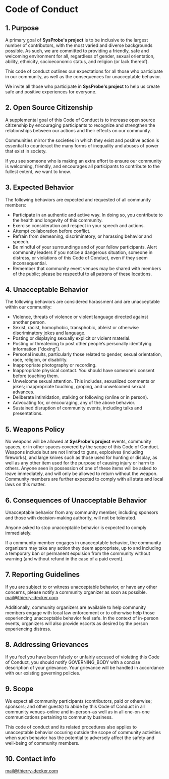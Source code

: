 # Code of Conduct


## 1. Purpose

A primary goal of **SysProbe's project** is to be inclusive to the largest number of contributors, with the most varied
and diverse backgrounds possible. As such, we are committed to providing a friendly, safe and welcoming environment
for all, regardless of gender, sexual orientation, ability, ethnicity, socioeconomic status, and religion
(or lack thereof).

This code of conduct outlines our expectations for all those who participate in our community, as well as the
consequences for unacceptable behavior.

We invite all those who participate in **SysProbe's project** to help us create safe and positive experiences for
everyone.

## 2. Open Source Citizenship

A supplemental goal of this Code of Conduct is to increase open source citizenship by encouraging participants to
recognize and strengthen the relationships between our actions and their effects on our community.

Communities mirror the societies in which they exist and positive action is essential to counteract the many forms of 
inequality and abuses of power that exist in society.

If you see someone who is making an extra effort to ensure our community is welcoming, friendly, and encourages all
participants to contribute to the fullest extent, we want to know.

## 3. Expected Behavior

The following behaviors are expected and requested of all community members:

- Participate in an authentic and active way. In doing so, you contribute to the health and longevity of this community.
- Exercise consideration and respect in your speech and actions.
- Attempt collaboration before conflict.
- Refrain from demeaning, discriminatory, or harassing behavior and speech.
- Be mindful of your surroundings and of your fellow participants. Alert community leaders if you notice a dangerous
situation, someone in distress, or violations of this Code of Conduct, even if they seem inconsequential.
- Remember that community event venues may be shared with members of the public; please be respectful to all patrons
of these locations.

## 4. Unacceptable Behavior

The following behaviors are considered harassment and are unacceptable within our community:

- Violence, threats of violence or violent language directed against another person.
- Sexist, racist, homophobic, transphobic, ableist or otherwise discriminatory jokes and language.
- Posting or displaying sexually explicit or violent material.
- Posting or threatening to post other people’s personally identifying information ("doxing").
- Personal insults, particularly those related to gender, sexual orientation, race, religion, or disability.
- Inappropriate photography or recording.
- Inappropriate physical contact. You should have someone’s consent before touching them.
- Unwelcome sexual attention. This includes, sexualized comments or jokes; inappropriate touching, groping, and unwelcomed sexual advances.
- Deliberate intimidation, stalking or following (online or in person).
- Advocating for, or encouraging, any of the above behavior.
- Sustained disruption of community events, including talks and presentations.

## 5. Weapons Policy

No weapons will be allowed at **SysProbe's project** events, community spaces, or in other spaces covered by the scope
of this Code of Conduct. Weapons include but are not limited to guns, explosives (including fireworks), and large
knives such as those used for hunting or display, as well as any other item used for the purpose of causing injury or
harm to others. Anyone seen in possession of one of these items will be asked to leave immediately, and will only be
allowed to return without the weapon. Community members are further expected to comply with all state and local laws
on this matter.

## 6. Consequences of Unacceptable Behavior

Unacceptable behavior from any community member, including sponsors and those with decision-making authority, will not
be tolerated.

Anyone asked to stop unacceptable behavior is expected to comply immediately.

If a community member engages in unacceptable behavior, the community organizers may take any action they deem
appropriate, up to and including a temporary ban or permanent expulsion from the community without warning (and without
refund in the case of a paid event).

## 7. Reporting Guidelines

If you are subject to or witness unacceptable behavior, or have any other concerns, please notify a community organizer
as soon as possible. mail@thierry-decker.com.

Additionally, community organizers are available to help community members engage with local law enforcement or to
otherwise help those experiencing unacceptable behavior feel safe. In the context of in-person events, organizers will
also provide escorts as desired by the person experiencing distress.

## 8. Addressing Grievances

If you feel you have been falsely or unfairly accused of violating this Code of Conduct, you should notify
GOVERNING_BODY with a concise description of your grievance. Your grievance will be handled in accordance with our
existing governing policies.

## 9. Scope

We expect all community participants (contributors, paid or otherwise; sponsors; and other guests) to abide by this
Code of Conduct in all community venues–online and in-person–as well as in all one-on-one communications pertaining to
community business.

This code of conduct and its related procedures also applies to unacceptable behavior occuring outside the scope of
community activities when such behavior has the potential to adversely affect the safety and well-being of community
members.

## 10. Contact info

mail@thierry-decker.com

